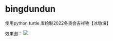 # bingdundun
使用python turtle 库绘制2022冬奥会吉祥物【冰墩墩】

效果图：
![](https://cdn.jsdelivr.net/gh/DogerRain/image@main/img-202112冰墩墩-3.gif)
